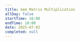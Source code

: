 ```yaml
---
title: Gem Matrix Multiplication
allDay: false
startTime: 16:00
endTime: 18:00
date: 2025-07-02
completed: null
---
```


